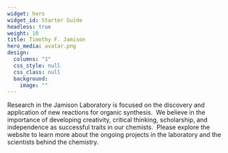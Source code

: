 ```yaml
---
widget: hero
widget_id: Starter Guide
headless: true
weight: 10
title: Timothy F. Jamison
hero_media: avatar.png
design:
  columns: "1"
  css_style: null
  css_class: null
  background:
    image: ""
---
```

Research in the Jamison Laboratory is focused on the discovery and application of new reactions for organic synthesis.  We believe in the importance of developing creativity, critical thinking, scholarship, and independence as successful traits in our chemists.  Please explore the website to learn more about the ongoing projects in the laboratory and the scientists behind the chemistry.
